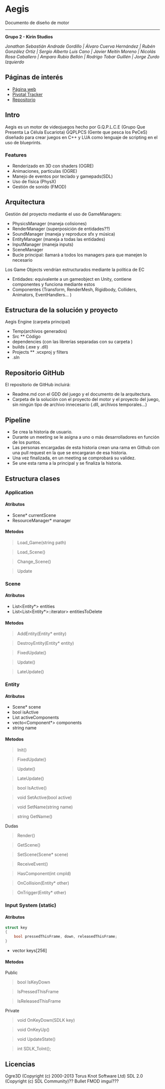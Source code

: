 # Aegis

Documento de diseño de motor

---------------------------------

**Grupo 2 - Kirin Studios**

*Jonathan Sebastián Andrade Gordillo | Álvaro Cuerva Hernández | Rubén González Ortiz | Sergio Alberto Luis Cano | Javier Meitín Moreno | Nicolás Rosa Caballero | Amparo Rubio Bellón | Rodrigo Tobar Guillén | Jorge Zurdo Izquierdo*

## **Páginas de interés**
* [Página web]()
* [Pivotal Tracker](https://www.pivotaltracker.com/n/projects/2555675)
* [Repositorio](https://github.com/Proyecto3Grupo02)

## Intro
Aegis es un motor de videojuegos hecho por G.Q.P.L.C.E (Grupo Que Presenta La Célula Eucariota) GQPLPCS (Gente que pesca los PeCeS) diseñado para crear juegos en C++ y LUA como lenguaje de scripting en el uso de blueprints.

### Features
* Renderizado en 3D con shaders (OGRE)
* Animaciones, partículas (OGRE)
* Manejo de eventos por teclado y gamepads(SDL)
* Uso de física (PhysX)
* Gestión de sonido (FMOD)

## Arquitectura
Gestión del proyecto mediante el uso de GameManagers:
* PhysicsManager (maneja colisiones)
* RenderManager (superposición de entidades??)
* SoundManager (maneja y reproduce sfx y música)
* EntityManager (maneja a todas las entidades)
* InputManager (maneja inputs)
* SceneManager
* Bucle principal: llamará a todos los managers para que manejen lo necesario 

Los Game Objects vendrían estructurados mediante la política de EC
* Entidades: equivalente a un gameobject en Unity, contiene componentes y funciona mediante estos
* Componentes (Transform, RenderMesh, Rigidbody, Colliders, Animators, EventHandlers… )

## Estructura de la solución y proyecto
Aegis Engine  (carpeta principal)
* Temp(archivos generados)
* Src
** Código
* dependencies (con las librerías separadas con su carpeta )
* builds (.exe y .dll)
* Projects
** .vcxproj y filters
* .sln

## Repositorio GitHub
El repositorio de GitHub incluirá:
* Readme.md con el GDD del juego y el documento de la arquitectura.
* Carpeta de la solución con el proyecto del motor y el proyecto del juego, sin ningún tipo de archivo innecesario (.dll, archivos temporales…)

## Pipeline
* Se crea la historia de usuario.
* Durante un meeting se le asigna a uno o más desarrolladores en función de los puntos.
* Las personas encargadas de esta historia crean una rama en Github con una pull request en la que se encargaran de esa historia.
* Una vez finalizada, en un meeting se comprobará su validez.
* Se une esta rama a la principal y se finaliza la historia.

## Estructura clases

### Application

#### Atributos

- Scene* currentScene
- ResourceManager* manager

#### Metodos

> Load_Game(string path)

> Load_Scene()

> Change_Scene()

> Update

### Scene

#### Atributos

- List<Entity*> entities
- List<List<Entity*>::iterator> entitiesToDelete

####  Metodos

> AddEntity(Entity* entity)

> DestroyEntity(Entity* entity)

> FixedUpdate()

> Update()

> LateUpdate()

### Entity

#### Atributos

- Scene* scene
- bool isActive
- List<int> activeComponents
- vecto<Component*> components
- string name

####  Metodos

> Init()

> FixedUpdate()

> Update()

> LateUpdate()

> bool IsActive()

> void SetActive(bool active)

> void SetName(string name)

> string GetName()

Dudas

> Render()

> GetScene()

> SetScene(Scene* scene)

> ReceiveEvent()

> HasComponent(int cmpId)

> OnCollision(Entity* other)

> OnTrigger(Entity* other)

### Input System (static)

#### Atributos

```c++
struct key
{
    bool pressedThisFrame, down, releasedThisFrame;
}
```

- vector<key> keys[256]

####  Metodos

Public
> bool IsKeyDown

> IsPressedThisFrame

> IsReleasedThisFrame


Private

> void OnKeyDown(SDLK key)

> void OnKeyUp()

> void UpdateState()

> int SDLK_ToInt();


## Licencias
Ogre3D (Copyright (c) 2000-2013 Torus Knot Software Ltd)
SDL 2.0 (Copyright (c) SDL Community)??
Bullet
FMOD
imgui???
